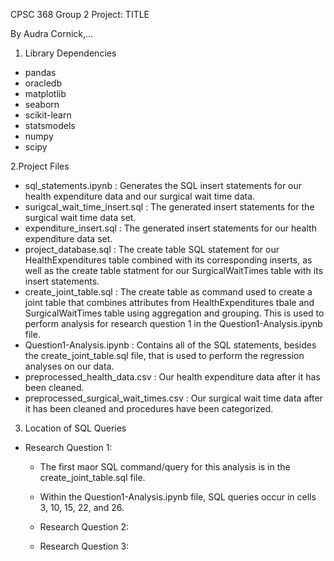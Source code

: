 CPSC 368 Group 2 Project: TITLE

By Audra Cornick,...

1. Library Dependencies 
  - pandas
  - oracledb
  - matplotlib
  - seaborn
  - scikit-learn
  - statsmodels
  - numpy
  - scipy
  
2.Project Files
  - sql_statements.ipynb : Generates the SQL insert statements for our health expenditure data and our surgical wait time data.
  - surigcal_wait_time_insert.sql : The generated insert statements for the surgical wait time data set.
  - expenditure_insert.sql : The generated insert statements for our health expenditure data set. 
  - project_database.sql : The create table SQL statement for our HealthExpenditures table combined with its corresponding inserts, as well as the create table statment for our SurgicalWaitTimes table with its insert statements.
  - create_joint_table.sql : The create table as command used to create a joint table that combines attributes from HealthExpenditures tbale and SurgicalWaitTimes table using aggregation and grouping. This is used to perform analysis for research question 1 in the Question1-Analysis.ipynb file.
  - Question1-Analysis.ipynb : Contains all of the SQL statements, besides the create_joint_table.sql file, that is used to perform the regression analyses on our data.
  - preprocessed_health_data.csv : Our health expenditure data after it has been cleaned.
  - preprocessed_surgical_wait_times.csv : Our surgical wait time data after it has been cleaned and procedures have been categorized.
  
3. Location of SQL Queries
  - Research Question 1:
    - The first maor SQL command/query for this analysis is in the create_joint_table.sql file. 
    - Within the Question1-Analysis.ipynb file, SQL queries occur in cells 3, 10, 15, 22, and 26.
    
    - Research Question 2:
    
    - Research Question 3: